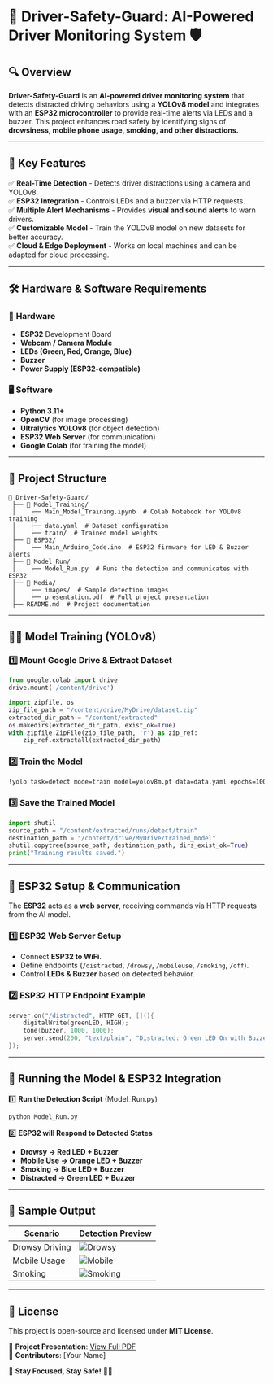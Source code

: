 # 🚗 Driver-Safety-Guard: AI-Powered Driver Monitoring System 🛡️

## 🔍 Overview
**Driver-Safety-Guard** is an **AI-powered driver monitoring system** that detects distracted driving behaviors using a **YOLOv8 model** and integrates with an **ESP32 microcontroller** to provide real-time alerts via LEDs and a buzzer. This project enhances road safety by identifying signs of **drowsiness, mobile phone usage, smoking, and other distractions.**

---

## 🎯 Key Features
✅ **Real-Time Detection** - Detects driver distractions using a camera and YOLOv8.  
✅ **ESP32 Integration** - Controls LEDs and a buzzer via HTTP requests.  
✅ **Multiple Alert Mechanisms** - Provides **visual and sound alerts** to warn drivers.  
✅ **Customizable Model** - Train the YOLOv8 model on new datasets for better accuracy.  
✅ **Cloud & Edge Deployment** - Works on local machines and can be adapted for cloud processing.  

---

## 🛠️ Hardware & Software Requirements
### 🔌 **Hardware**
- **ESP32** Development Board
- **Webcam / Camera Module**
- **LEDs (Green, Red, Orange, Blue)**
- **Buzzer**
- **Power Supply (ESP32-compatible)**

### 🖥 **Software**
- **Python 3.11+**
- **OpenCV** (for image processing)
- **Ultralytics YOLOv8** (for object detection)
- **ESP32 Web Server** (for communication)
- **Google Colab** (for training the model)

---

## 📂 Project Structure
```
📂 Driver-Safety-Guard/
 ├── 📁 Model_Training/
 │    ├── Main_Model_Training.ipynb  # Colab Notebook for YOLOv8 training
 │    ├── data.yaml  # Dataset configuration
 │    ├── train/  # Trained model weights
 ├── 📁 ESP32/
 │    ├── Main_Arduino_Code.ino  # ESP32 firmware for LED & Buzzer alerts
 ├── 📁 Model_Run/
 │    ├── Model_Run.py  # Runs the detection and communicates with ESP32
 ├── 📁 Media/
 │    ├── images/  # Sample detection images
 │    ├── presentation.pdf  # Full project presentation
 ├── README.md  # Project documentation
```

---

## 🏋️‍♂️ Model Training (YOLOv8)
### 1️⃣ **Mount Google Drive & Extract Dataset**
```python
from google.colab import drive
drive.mount('/content/drive')
```
```python
import zipfile, os
zip_file_path = "/content/drive/MyDrive/dataset.zip"
extracted_dir_path = "/content/extracted"
os.makedirs(extracted_dir_path, exist_ok=True)
with zipfile.ZipFile(zip_file_path, 'r') as zip_ref:
    zip_ref.extractall(extracted_dir_path)
```

### 2️⃣ **Train the Model**
```sh
!yolo task=detect mode=train model=yolov8m.pt data=data.yaml epochs=100 imgsz=640 plots=True
```

### 3️⃣ **Save the Trained Model**
```python
import shutil
source_path = "/content/extracted/runs/detect/train"
destination_path = "/content/drive/MyDrive/trained_model"
shutil.copytree(source_path, destination_path, dirs_exist_ok=True)
print("Training results saved.")
```

---

## 🔌 ESP32 Setup & Communication
The **ESP32** acts as a **web server**, receiving commands via HTTP requests from the AI model.

### **1️⃣ ESP32 Web Server Setup**
- Connect **ESP32 to WiFi**.
- Define endpoints (`/distracted`, `/drowsy`, `/mobileuse`, `/smoking`, `/off`).
- Control **LEDs & Buzzer** based on detected behavior.

### **2️⃣ ESP32 HTTP Endpoint Example**
```cpp
server.on("/distracted", HTTP_GET, [](){
    digitalWrite(greenLED, HIGH);
    tone(buzzer, 1000, 1000);
    server.send(200, "text/plain", "Distracted: Green LED On with Buzzer Beep");
});
```

---

## 🚀 Running the Model & ESP32 Integration
1️⃣ **Run the Detection Script** (Model_Run.py)
```sh
python Model_Run.py
```
2️⃣ **ESP32 will Respond to Detected States**
- **Drowsy → Red LED + Buzzer**
- **Mobile Use → Orange LED + Buzzer**
- **Smoking → Blue LED + Buzzer**
- **Distracted → Green LED + Buzzer**

---

## 📸 Sample Output
| Scenario | Detection Preview |
|----------|------------------|
| Drowsy Driving | ![Drowsy](Media/images/drowsy.jpg) |
| Mobile Usage | ![Mobile](Media/images/mobile.jpg) |
| Smoking | ![Smoking](Media/images/smoking.jpg) |

---

## 📜 License
This project is open-source and licensed under **MIT License**.

📌 **Project Presentation**: [View Full PDF](https://drive.google.com/file/d/1MdnVrYmAUnjPG4GHgdLDd13kZDKytUOF/view)  
💬 **Contributors**: [Your Name]

🚀 **Stay Focused, Stay Safe!** 🚗💡

